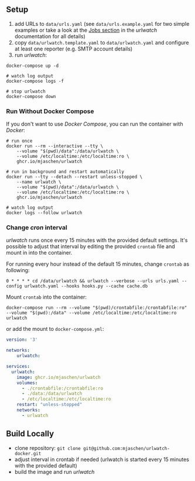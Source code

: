 ## Setup

1. add URLs to `data/urls.yaml` (see `data/urls.example.yaml` for two simple examples or take a look at the [Jobs section](https://urlwatch.readthedocs.io/en/latest/jobs.html) in the *urlwatch* documentation for all details)
1. copy `data/urlwatch.template.yaml` to `data/urlwatch.yaml` and configure at least one reporter (e.g. SMTP account details)
1. run *urlwatch*:

```shell
docker-compose up -d

# watch log output
docker-compose logs -f

# stop urlwatch
docker-compose down
```

### Run Without Docker Compose

If you don't want to use *Docker Compose*, you can run the container with *Docker*:

```shell
# run once
docker run --rm --interactive --tty \
    --volume "$(pwd)/data":/data/urlwatch \
    --volume /etc/localtime:/etc/localtime:ro \
    ghcr.io/mjaschen/urlwatch

# run in background and restart automatically
docker run --tty --detach --restart unless-stopped \
    --name urlwatch \
    --volume "$(pwd)/data":/data/urlwatch \
    --volume /etc/localtime:/etc/localtime:ro \
    ghcr.io/mjaschen/urlwatch

# watch log output
docker logs --follow urlwatch
```

### Change *cron* interval

*urlwatch* runs once every 15 minutes with the provided default settings. It's possible to adjust that interval by editing the provided `crontab` file and mount in into the container.

For running every hour instead of the default 15 minutes, change `crontab` as following:

```crontab
0 * * * * cd /data/urlwatch && urlwatch --verbose --urls urls.yaml --config urlwatch.yaml --hooks hooks.py --cache cache.db
```

Mount `crontab` into the container:

```shell
docker-compose run --rm --volume "$(pwd)/crontabfile:/crontabfile:ro" --volume "$(pwd):/data" --volume /etc/localtime:/etc/localtime:ro urlwatch
```

or add the mount to `docker-compose.yml`:

```yaml
version: '3'

networks:
    urlwatch:

services:
  urlwatch:
    image: ghcr.io/mjaschen/urlwatch
    volumes:
      - ./crontabfile:/crontabfile:ro
      - ./data:/data/urlwatch
      - /etc/localtime:/etc/localtime:ro
    restart: "unless-stopped"
    networks:
      - urlwatch
```

## Build Locally

- clone repository: `git clone git@github.com:mjaschen/urlwatch-docker.git`
- adjust interval in crontab if needed (urlwatch is started every 15 minutes with the provided default)
- build the image and run *urlwatch*
